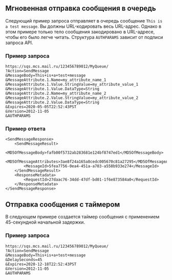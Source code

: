 ## Мгновенная отправка сообщения в очередь

Следующий пример запроса отправляет в очередь сообщение `This is a test message`. Вы должны URL-кодировать весь URL-адрес. Однако в этом примере только тело сообщения закодировано в URL-адресе, чтобы его было легче читать. Структура `AUTHPARAMS` зависит от подписи запроса API.

### Пример запроса

```
https://sqs.mcs.mail.ru/123456789012/MyQueue/
?Action=SendMessage
&MessageBody=This+is+a+test+message
&MessageAttribute.1.Name=my_attribute_name_1
&MessageAttribute.1.Value.StringValue=my_attribute_value_1
&MessageAttribute.1.Value.DataType=String
&MessageAttribute.2.Name=my_attribute_name_2
&MessageAttribute.2.Value.StringValue=my_attribute_value_2
&MessageAttribute.2.Value.DataType=String
&Expires=2020-05-05T22:52:43PST
&Version=2012-11-05
&AUTHPARAMS
```

### Пример ответа

```
<SendMessageResponse>
    <SendMessageResult>
        <MD5OfMessageBody>fafb00f5732ab283681e124bf8747ed1</MD5OfMessageBody>
        <MD5OfMessageAttributes>3ae8f24a165a8cedc005670c81a27295</MD5OfMessageAttributes>
        <MessageId>5fea7756-0ea4-451a-a703-a558b933e274</MessageId>
    </SendMessageResult>
    <ResponseMetadata>
        <RequestId>27daac76-34dd-47df-bd01-1f6e873584a0</RequestId>
    </ResponseMetadata>
</SendMessageResponse>
```

## Отправка сообщения с таймером

В следующем примере создается таймер сообщения с применением 45-секундной начальной задержки.

### Пример запроса

```
https://sqs.mcs.mail.ru/123456789012/MyQueue/
?Action=SendMessage
&MessageBody=This+is+a+test+message
&DelaySeconds=45
&Expires=2020-12-18T22:52:43PST
&Version=2012-11-05
&AUTHPARAMS
```
